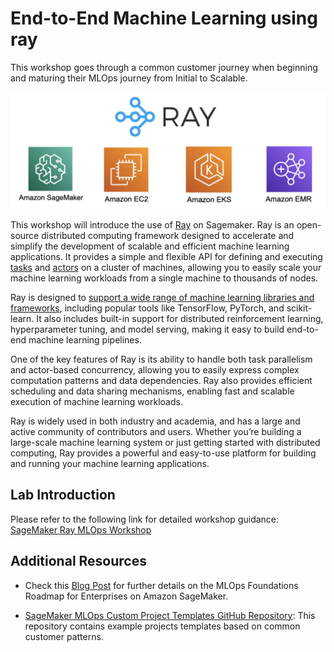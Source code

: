 # End-to-End Machine Learning using ray

This workshop goes through a common customer journey when beginning and maturing their MLOps journey from Initial to Scalable. 

![Ray on AWS](images/open-source-Ray-AWS-integrations.png)

This workshop will introduce the use of [Ray](https://docs.ray.io/en/latest/ray-overview/getting-started.html) on Sagemaker. Ray is an open-source distributed computing framework designed to accelerate and simplify the development of scalable and efficient machine learning applications. It provides a simple and flexible API for defining and executing [tasks](https://docs.ray.io/en/latest/ray-core/tasks.html) and [actors](https://docs.ray.io/en/latest/ray-core/actors.html) on a cluster of machines, allowing you to easily scale your machine learning workloads from a single machine to thousands of nodes.

Ray is designed to [support a wide range of machine learning libraries and frameworks](https://docs.ray.io/en/latest/train/getting-started.html), including popular tools like TensorFlow, PyTorch, and scikit-learn. It also includes built-in support for distributed reinforcement learning, hyperparameter tuning, and model serving, making it easy to build end-to-end machine learning pipelines.

One of the key features of Ray is its ability to handle both task parallelism and actor-based concurrency, allowing you to easily express complex computation patterns and data dependencies. Ray also provides efficient scheduling and data sharing mechanisms, enabling fast and scalable execution of machine learning workloads.

Ray is widely used in both industry and academia, and has a large and active community of contributors and users. Whether you’re building a large-scale machine learning system or just getting started with distributed computing, Ray provides a powerful and easy-to-use platform for building and running your machine learning applications.

## Lab Introduction

Please refer to the following link for detailed workshop guidance: [SageMaker Ray MLOps Workshop](https://blah)


## Additional Resources

* Check this [Blog Post](https://aws.amazon.com/blogs/machine-learning/mlops-foundation-roadmap-for-enterprises-with-amazon-sagemaker/)
for further details on the MLOps Foundations Roadmap for Enterprises on Amazon SageMaker.

* [SageMaker MLOps Custom Project Templates GitHub Repository](https://github.com/aws-samples/sagemaker-custom-project-templates): This repository contains example projects templates based on common customer patterns. 
